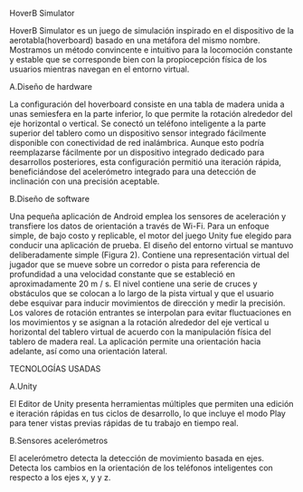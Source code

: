 HoverB Simulator

HoverB Simulator es un juego de simulación inspirado en el dispositivo de la aerotabla(hoverboard) basado en una metáfora del mismo nombre. Mostramos un método convincente e intuitivo para la locomoción constante y estable que se corresponde bien con la propiocepción física de los usuarios mientras navegan en el entorno virtual. 

A.Diseño de hardware

La configuración del hoverboard consiste en una tabla de madera unida a unas semiesfera en la parte inferior, lo que permite la rotación alrededor del eje horizontal o vertical. Se conectó un teléfono inteligente a la parte superior del tablero como un dispositivo sensor integrado fácilmente disponible con conectividad de red inalámbrica. Aunque esto podría reemplazarse fácilmente por un dispositivo integrado dedicado para desarrollos posteriores, esta configuración permitió una iteración rápida, beneficiándose del acelerómetro integrado para una detección de inclinación con una precisión aceptable. 

B.Diseño de software

Una pequeña aplicación de Android emplea los sensores de aceleración y transfiere los datos de orientación a través de Wi-Fi. Para un enfoque simple, de bajo costo y replicable, el motor del juego Unity fue elegido para conducir una aplicación de prueba. El diseño del entorno virtual se mantuvo deliberadamente simple (Figura 2). Contiene una representación virtual del jugador que se mueve sobre un corredor o pista para referencia de profundidad a una velocidad constante que se estableció en aproximadamente 20 m / s. El nivel contiene una serie de cruces y obstáculos que se colocan a lo largo de la pista virtual y que el usuario debe esquivar para inducir movimientos de dirección y medir la precisión. Los valores de rotación entrantes se interpolan para evitar fluctuaciones en los movimientos y se asignan a la rotación alrededor del eje vertical u horizontal del tablero virtual de acuerdo con la manipulación física del tablero de madera real. La aplicación permite una orientación hacia adelante, así como una orientación lateral.

TECNOLOGÍAS USADAS

A.Unity

El Editor de Unity presenta herramientas múltiples que permiten una edición e iteración rápidas en tus ciclos de desarrollo, lo que incluye el modo Play para tener vistas previas rápidas de tu trabajo en tiempo real.

B.Sensores acelerómetros

El acelerómetro detecta la detección de movimiento basada en ejes. Detecta los cambios en la orientación de los teléfonos inteligentes con respecto a los ejes x, y y z.
